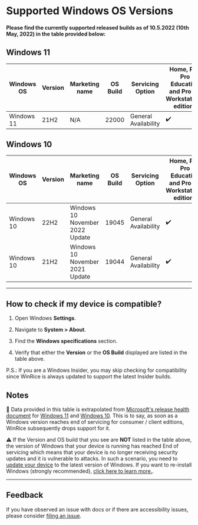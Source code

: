 # Supported Windows OS Versions

#### Please find the currently supported released builds as of 10.5.2022 (10th May, 2022) in the table provided below:

## Windows 11

| Windows OS | Version | Marketing name | OS Build | Servicing Option | Home, Pro, Pro Education and Pro for Workstations editions | Enterprise, Education and IoT Enterprise editions
| ---------- | ----- | ----- | -------- | -------------------- | -- | -- 
| Windows 11 | 21H2  | N/A   | 22000    | General Availability | ✔️ | ✔️

## Windows 10

| Windows OS | Version | Marketing name | OS Build | Servicing Option | Home, Pro, Pro Education and Pro for Workstations editions | Enterprise, Education and IoT Enterprise editions
| ---------- | ----- | ----- | -------- | -------------------- | -- | -- 
| Windows 10 | 22H2 | Windows 10 November 2022 Update    | 19045    | General Availability | ✔️ | ✔️
| Windows 10 | 21H2 | Windows 10 November 2021 Update    | 19044    | General Availability | ✔️ | ✔️

***

## How to check if my device is compatible?

1. Open Windows **Settings**.

2. Navigate to **System > About**.

3. Find the **Windows specifications** section.

4. Verify that either the **Version** or the **OS Build** displayed are listed in the table above.

P.S.: If you are a Windows Insider, you may skip checking for compatibility since WinRice is always updated to support the latest Insider builds.

## Notes

📢 Data provided in this table is extrapolated from [Microsoft's release health document](https://docs.microsoft.com/en-us/windows/release-health/) for [Windows 11](https://docs.microsoft.com/en-us/windows/release-health/windows11-release-information) and [Windows 10](https://docs.microsoft.com/en-us/windows/release-health/release-information). This is to say, as soon as a Windows version reaches end of servicing for consumer / client editions, WinRice subsequently drops support for it.

⚠️ If the Version and OS build that you see are **NOT** listed in the table above, the version of Windows that your device is running has reached End of servicing which means that your device is no longer receiving security updates and it is vulnerable to attacks. In such a scenario, you need to [update your device](https://support.microsoft.com/en-us/windows/update-windows-3c5ae7fc-9fb6-9af1-1984-b5e0412c556a) to the latest version of Windows. If you want to re-install Windows (strongly recommended), [click here to learn more.](https://github.com/pratyakshm/WinRice/wiki/Fresh-installation-of-Windows).

---

## Feedback

If you have observed an issue with docs or if there are accessibility issues, please consider [filing an issue](https://github.com/pratyakshm/WinRice/issues/new?assignees=pratyakshm&labels=Issue-Docs&template=doc_issue.yaml&title=Docs+issue%3A+).
